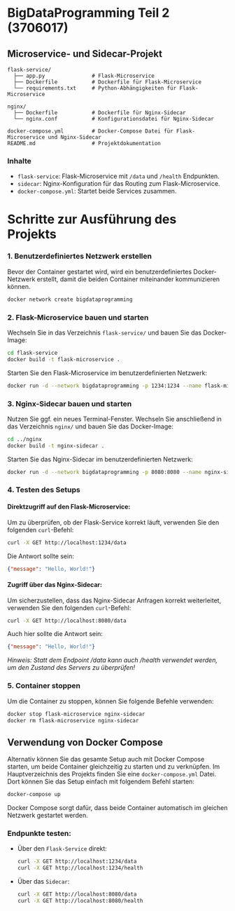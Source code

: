 # BigDataProgramming Teil 2 (3706017)
## Microservice- und Sidecar-Projekt
```
flask-service/
  ├── app.py               # Flask-Microservice
  ├── Dockerfile           # Dockerfile für Flask-Microservice
  └── requirements.txt     # Python-Abhängigkeiten für Flask-Microservice

nginx/
  ├── Dockerfile           # Dockerfile für Nginx-Sidecar
  └── nginx.conf           # Konfigurationsdatei für Nginx-Sidecar

docker-compose.yml         # Docker-Compose Datei für Flask-Microservice und Nginx-Sidecar
README.md                  # Projektdokumentation
```

### Inhalte
- `flask-service`: Flask-Microservice mit `/data` und `/health` Endpunkten.
- `sidecar`: Nginx-Konfiguration für das Routing zum Flask-Microservice.
- `docker-compose.yml`: Startet beide Services zusammen.

# Schritte zur Ausführung des Projekts

### 1. Benutzerdefiniertes Netzwerk erstellen
Bevor der Container gestartet wird, wird ein benutzerdefiniertes Docker-Netzwerk erstellt,
damit die beiden Container miteinander kommunizieren können.

```bash
docker network create bigdataprogramming
```

### 2. Flask-Microservice bauen und starten
Wechseln Sie in das Verzeichnis `flask-service/` und bauen Sie das Docker-Image:

```bash
cd flask-service
docker build -t flask-microservice .
```

Starten Sie den Flask-Microservice im benutzerdefinierten Netzwerk:

```bash
docker run -d --network bigdataprogramming -p 1234:1234 --name flask-microservice flask-microservice
```

### 3. Nginx-Sidecar bauen und starten
Nutzen Sie ggf. ein neues Terminal-Fenster. Wechseln Sie anschließend in das Verzeichnis `nginx/` und bauen Sie das Docker-Image:

```bash
cd ../nginx
docker build -t nginx-sidecar .
```

Starten Sie das Nginx-Sidecar im benutzerdefinierten Netzwerk:

```bash
docker run -d --network bigdataprogramming -p 8080:8080 --name nginx-sidecar nginx-sidecar
```

### 4. Testen des Setups

#### Direktzugriff auf den Flask-Microservice:
Um zu überprüfen, ob der Flask-Service korrekt läuft, verwenden Sie den folgenden `curl`-Befehl:

```bash
curl -X GET http://localhost:1234/data
```

Die Antwort sollte sein:
```json
{"message": "Hello, World!"}
```

#### Zugriff über das Nginx-Sidecar:
Um sicherzustellen, dass das Nginx-Sidecar Anfragen korrekt weiterleitet, verwenden Sie den folgenden `curl`-Befehl:

```bash
curl -X GET http://localhost:8080/data
```

Auch hier sollte die Antwort sein:
```json
{"message": "Hello, World!"}
```

*Hinweis: Statt dem Endpoint /data kann auch /health verwendet werden, um den Zustand des Servers zu überprüfen!*
    
### 5. Container stoppen
Um die Container zu stoppen, können Sie folgende Befehle verwenden:

```bash
docker stop flask-microservice nginx-sidecar
docker rm flask-microservice nginx-sidecar
```

## Verwendung von Docker Compose
Alternativ können Sie das gesamte Setup auch mit Docker Compose starten,
um beide Container gleichzeitig zu starten und zu verknüpfen.
Im Hauptverzeichnis des Projekts finden Sie eine `docker-compose.yml` Datei.
Dort können Sie das Setup einfach mit folgendem Befehl starten:

```bash
docker-compose up
```

Docker Compose sorgt dafür, dass beide Container automatisch im gleichen Netzwerk gestartet werden.

### Endpunkte testen:<br>
- Über den `Flask-Service` direkt:
    ```bash
    curl -X GET http://localhost:1234/data
    curl -X GET http://localhost:1234/health
- Über das `Sidecar`:
    ```bash
    curl -X GET http://localhost:8080/data
    curl -X GET http://localhost:8080/health